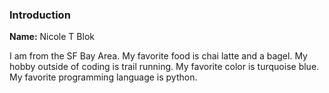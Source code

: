 ### Introduction
**Name:** Nicole T Blok

I am from the SF Bay Area. My favorite food is chai latte and a bagel. My hobby outside of coding is trail running.  My favorite color is turquoise blue. My favorite programming language is python.
